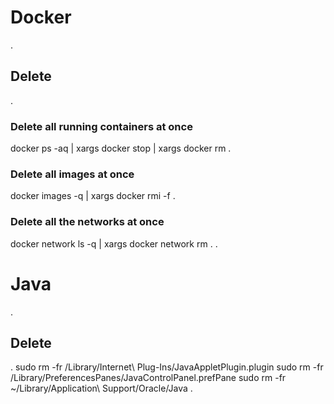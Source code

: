 # Docker
.
## Delete
.
### Delete all running containers at once
docker ps -aq | xargs docker stop | xargs docker rm
.
### Delete all images at once
docker images -q | xargs docker rmi -f
.
### Delete all the networks at once
docker network ls -q | xargs docker network rm
.
.
# Java
.
## Delete
.
sudo rm -fr /Library/Internet\ Plug-Ins/JavaAppletPlugin.plugin
sudo rm -fr /Library/PreferencesPanes/JavaControlPanel.prefPane
sudo rm -fr ~/Library/Application\ Support/Oracle/Java
.
